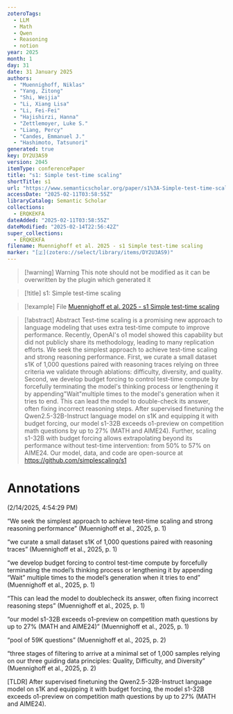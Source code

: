 ```yaml
---
zoteroTags:
  - LLM
  - Math
  - Qwen
  - Reasoning
  - notion
year: 2025
month: 1
day: 31
date: 31 January 2025
authors:
  - "Muennighoff, Niklas"
  - "Yang, Zitong"
  - "Shi, Weijia"
  - "Li, Xiang Lisa"
  - "Li, Fei-Fei"
  - "Hajishirzi, Hanna"
  - "Zettlemoyer, Luke S."
  - "Liang, Percy"
  - "Candes, Emmanuel J."
  - "Hashimoto, Tatsunori"
generated: true
key: DY2U3AS9
version: 2045
itemType: conferencePaper
title: "s1: Simple test-time scaling"
shortTitle: s1
url: "https://www.semanticscholar.org/paper/s1%3A-Simple-test-time-scaling-Muennighoff-Yang/ef8a8bd193b1a0a5e2c834a7a28869a2ec85bab7"
accessDate: "2025-02-11T03:58:55Z"
libraryCatalog: Semantic Scholar
collections:
  - ERQKEKFA
dateAdded: "2025-02-11T03:58:55Z"
dateModified: "2025-02-14T22:56:42Z"
super_collections:
  - ERQKEKFA
filename: Muennighoff et al. 2025 - s1 Simple test-time scaling
marker: "[🇿](zotero://select/library/items/DY2U3AS9)"
---
```


>[!warning] Warning
> This note should not be modified as it can be overwritten by the plugin which generated it

> [!title] s1: Simple test-time scaling

> [!example] File
> [Muennighoff et al. 2025 - s1 Simple test-time scaling](Muennighoff%20et%20al.%202025%20-%20s1%20Simple%20test-time%20scaling.pdf)

> [!abstract] Abstract
> Test-time scaling is a promising new approach to language modeling that uses extra test-time compute to improve performance. Recently, OpenAI's o1 model showed this capability but did not publicly share its methodology, leading to many replication efforts. We seek the simplest approach to achieve test-time scaling and strong reasoning performance. First, we curate a small dataset s1K of 1,000 questions paired with reasoning traces relying on three criteria we validate through ablations: difficulty, diversity, and quality. Second, we develop budget forcing to control test-time compute by forcefully terminating the model's thinking process or lengthening it by appending"Wait"multiple times to the model's generation when it tries to end. This can lead the model to double-check its answer, often fixing incorrect reasoning steps. After supervised finetuning the Qwen2.5-32B-Instruct language model on s1K and equipping it with budget forcing, our model s1-32B exceeds o1-preview on competition math questions by up to 27% (MATH and AIME24). Further, scaling s1-32B with budget forcing allows extrapolating beyond its performance without test-time intervention: from 50% to 57% on AIME24. Our model, data, and code are open-source at https://github.com/simplescaling/s1

# Annotations  
(2/14/2025, 4:54:29 PM)

“We seek the simplest approach to achieve test-time scaling and strong reasoning performance” (Muennighoff et al., 2025, p. 1)

“we curate a small dataset s1K of 1,000 questions paired with reasoning traces” (Muennighoff et al., 2025, p. 1)

“we develop budget forcing to control test-time compute by forcefully terminating the model’s thinking process or lengthening it by appending “Wait” multiple times to the model’s generation when it tries to end” (Muennighoff et al., 2025, p. 1)

“This can lead the model to doublecheck its answer, often fixing incorrect reasoning steps” (Muennighoff et al., 2025, p. 1)

“our model s1-32B exceeds o1-preview on competition math questions by up to 27% (MATH and AIME24)” (Muennighoff et al., 2025, p. 1)

“pool of 59K questions” (Muennighoff et al., 2025, p. 2)

“three stages of filtering to arrive at a minimal set of 1,000 samples relying on our three guiding data principles: Quality, Difficulty, and Diversity” (Muennighoff et al., 2025, p. 2)

[TLDR] After supervised finetuning the Qwen2.5-32B-Instruct language model on s1K and equipping it with budget forcing, the model s1-32B exceeds o1-preview on competition math questions by up to 27% (MATH and AIME24).

